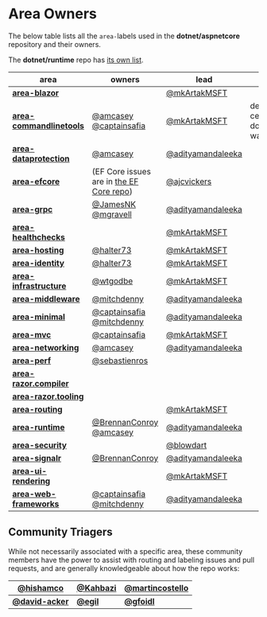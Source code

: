 # Area Owners

The below table lists all the `area-`labels used in the **dotnet/aspnetcore** repository and their owners.

The **dotnet/runtime** repo has [its own list](https://github.com/dotnet/runtime/blob/main/docs/area-owners.md).

| **area**                                                                                                                      | **owners**                                                                                    | **lead**                                       |                         |
|-------------------------------------------------------------------------------------------------------------------------------|-----------------------------------------------------------------------------------------------|------------------------------------------------|-------------------------|
| **[area-blazor](https://github.com/dotnet/aspnetcore/issues?q=is%3Aissue+is%3Aopen+label%3Aarea-blazor)**                     |                                                                                               | [@mkArtakMSFT](https://github.com/mkArtakMSFT) |                         |
| **[area-commandlinetools](https://github.com/dotnet/aspnetcore/issues?q=is%3Aissue+is%3Aopen+label%3Aarea-commandlinetools)** | [@amcasey](https://github.com/amcasey) [@captainsafia](https://github.com/captainsafia)                                                   | [@mkArtakMSFT](https://github.com/mkArtakMSFT) | dev certs, dotnet watch |
| **[area-dataprotection](https://github.com/dotnet/aspnetcore/issues?q=is%3Aissue+is%3Aopen+label%3Aarea-dataprotection)**     | [@amcasey](https://github.com/amcasey)                                                        | [@adityamandaleeka](https://github.com/adityamandaleeka)                                               |                         |
| **[area-efcore](https://github.com/dotnet/aspnetcore/issues?q=is%3Aissue+is%3Aopen+label%3Aarea-efcore)**                     | (EF Core issues are in [the EF Core repo](https://github.com/dotnet/efcore/issues))           | [@ajcvickers](https://github.com/ajcvickers)   |                         |
| **[area-grpc](https://github.com/dotnet/aspnetcore/issues?q=is%3Aissue+is%3Aopen+label%3Aarea-grpc)**                         | [@JamesNK](https://github.com/JamesNK) [@mgravell](https://github.com/mgravell)                                                                                               |[@adityamandaleeka](https://github.com/adityamandaleeka)                                                   |                         |
| **[area-healthchecks](https://github.com/dotnet/aspnetcore/issues?q=is%3Aissue+is%3Aopen+label%3Aarea-healthchecks)**         |                                                                                               | [@mkArtakMSFT](https://github.com/mkArtakMSFT) |                         |
| **[area-hosting](https://github.com/dotnet/aspnetcore/issues?q=is%3Aissue+is%3Aopen+label%3Aarea-hosting)**                   | [@halter73](https://github.com/halter73)                                                                                               | [@mkArtakMSFT](https://github.com/mkArtakMSFT)                                               |                         |
| **[area-identity](https://github.com/dotnet/aspnetcore/issues?q=is%3Aissue+is%3Aopen+label%3Aarea-identity)**                 | [@halter73](https://github.com/halter73)                                                      | [@mkArtakMSFT](https://github.com/mkArtakMSFT) |                         |
| **[area-infrastructure](https://github.com/dotnet/aspnetcore/issues?q=is%3Aissue+is%3Aopen+label%3Aarea-infrastructure)**     | [@wtgodbe](https://github.com/wtgodbe)                                                        | [@mkArtakMSFT](https://github.com/mkArtakMSFT) |                         |
| **[area-middleware](https://github.com/dotnet/aspnetcore/issues?q=is%3Aissue+is%3Aopen+label%3Aarea-middleware)**             | [@mitchdenny](https://github.com/mitchdenny)                                                                                              | [@adityamandaleeka](https://github.com/adityamandaleeka)                                                  |                         |
| **[area-minimal](https://github.com/dotnet/aspnetcore/issues?q=is%3Aissue+is%3Aopen+label%3Aarea-minimal)**                   | [@captainsafia](https://github.com/captainsafia) [@mitchdenny](https://github.com/mitchdenny) | [@adityamandaleeka](https://github.com/adityamandaleeka)                                                  |                         |
| **[area-mvc](https://github.com/dotnet/aspnetcore/issues?q=is%3Aissue+is%3Aopen+label%3Aarea-mvc)**                           |  [@captainsafia](https://github.com/captainsafia)                                                                                             | [@mkArtakMSFT](https://github.com/mkArtakMSFT) |                         |
| **[area-networking](https://github.com/dotnet/aspnetcore/issues?q=is%3Aissue+is%3Aopen+label%3Aarea-networking)**             | [@amcasey](https://github.com/amcasey)                                                        |  [@adityamandaleeka](https://github.com/adityamandaleeka)                                                 |                         |
| **[area-perf](https://github.com/dotnet/aspnetcore/issues?q=is%3Aissue+is%3Aopen+label%3Aarea-perf)**                         | [@sebastienros](https://github.com/sebastienros)                                              |                                                |                         |
| **[area-razor.compiler](https://github.com/dotnet/aspnetcore/issues?q=is%3Aissue+is%3Aopen+label%3Aarea-razor.compiler)**     |                                                                                               |                                                |                         |
| **[area-razor.tooling](https://github.com/dotnet/aspnetcore/issues?q=is%3Aissue+is%3Aopen+label%3Aarea-razor.tooling)**       |                                                                                               |                                                |                         |
| **[area-routing](https://github.com/dotnet/aspnetcore/issues?q=is%3Aissue+is%3Aopen+label%3Aarea-routing)**                   |                                                                                               | [@mkArtakMSFT](https://github.com/mkArtakMSFT)                                                |                         |
| **[area-runtime](https://github.com/dotnet/aspnetcore/issues?q=is%3Aissue+is%3Aopen+label%3Aarea-runtime)**                   | [@BrennanConroy](https://github.com/BrennanConroy) [@amcasey](https://github.com/amcasey)     |  [@adityamandaleeka](https://github.com/adityamandaleeka)                                                 |                         |
| **[area-security](https://github.com/dotnet/aspnetcore/issues?q=is%3Aissue+is%3Aopen+label%3Aarea-security)**                 |                                                                                               | [@blowdart](https://github.com/blowdart)       |                         |
| **[area-signalr](https://github.com/dotnet/aspnetcore/issues?q=is%3Aissue+is%3Aopen+label%3Aarea-signalr)**                   | [@BrennanConroy](https://github.com/BrennanConroy)                                            | [@adityamandaleeka](https://github.com/adityamandaleeka)                                                  |                         |
| **[area-ui-rendering](https://github.com/dotnet/aspnetcore/issues?q=is%3Aissue+is%3Aopen+label%3Aarea-ui-rendering)**         |                                                                                               | [@mkArtakMSFT](https://github.com/mkArtakMSFT)                                               |                         |
| **[area-web-frameworks](https://github.com/dotnet/aspnetcore/issues?q=is%3Aissue+is%3Aopen+label%3Aarea-web-frameworks)**     | [@captainsafia](https://github.com/captainsafia) [@mitchdenny](https://github.com/mitchdenny)                                                                                              | [@adityamandaleeka](https://github.com/adityamandaleeka)    |                         |

## Community Triagers

While not necessarily associated with a specific area, these community members have the power to assist with routing and labeling issues and pull requests, and are generally knowledgeable about how the repo works:

| [@hishamco](https://github.com/hishamco) | [@Kahbazi](https://github.com/Kahbazi) | [@martincostello](https://github.com/martincostello) |
|-|-|-|
**[@david-acker](https://github.com/david-acker)** | **[@egil](https://github.com/egil)** | **[@gfoidl](https://github.com/gfoidl)** |
